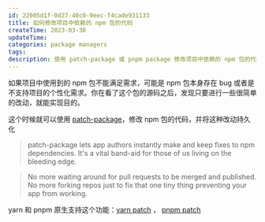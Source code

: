 ```yaml
---
id: 22005d1f-0d27-40c0-9eec-f4cade931133
title: 如何修改项目中依赖的 npm 包的代码
createTime: 2023-03-30
updateTime:
categories: package managers
tags:
description: 使用 patch-package 或 pnpm package 修改项目中依赖的 npm 包的代码
---
```


如果项目中使用到的 npm 包不能满足需求，可能是 npm 包本身存在 bug 或者是不支持项目的个性化需求。你在看了这个包的源码之后，发现只要进行一些很简单的改动，就能实现目的。

这个时候就可以使用 [patch-package](https://www.npmjs.com/package/patch-package)，修改 npm 包的代码，并将这种改动持久化

> patch-package lets app authors instantly make and keep fixes to npm dependencies. It's a vital band-aid for those of us living on the bleeding edge.

> No more waiting around for pull requests to be merged and published. No more forking repos just to fix that one tiny thing preventing your app from working.

yarn 和 pnpm 原生支持这个功能：[yarn patch](https://yarnpkg.com/cli/patch) ， [pnpm patch](https://yarnpkg.com/cli/patch)
